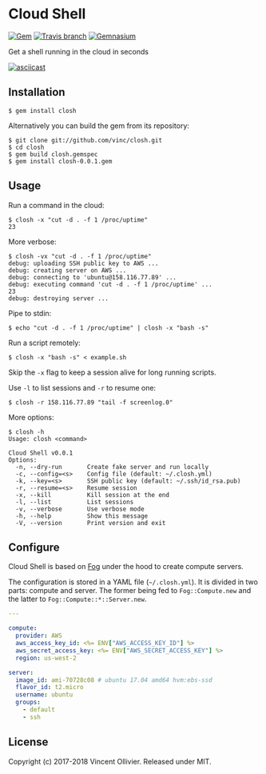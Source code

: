 Cloud Shell
===========

[![Gem](https://img.shields.io/gem/v/closh.svg)](https://rubygems.org/gems/closh)
[![Travis branch](https://img.shields.io/travis/vinc/closh/master.svg)](https://travis-ci.org/vinc/closh/branches)
[![Gemnasium](https://img.shields.io/gemnasium/vinc/closh.svg)](https://gemnasium.com/github.com/vinc/closh)

Get a shell running in the cloud in seconds

[![asciicast](https://asciinema.org/a/146126.png)](https://asciinema.org/a/146126)


Installation
------------

    $ gem install closh

Alternatively you can build the gem from its repository:

    $ git clone git://github.com/vinc/closh.git
    $ cd closh
    $ gem build closh.gemspec
    $ gem install closh-0.0.1.gem


Usage
-----

Run a command in the cloud:

    $ closh -x "cut -d . -f 1 /proc/uptime"
    23

More verbose:

    $ closh -vx "cut -d . -f 1 /proc/uptime"
    debug: uploading SSH public key to AWS ...
    debug: creating server on AWS ...
    debug: connecting to 'ubuntu@158.116.77.89' ...
    debug: executing command 'cut -d . -f 1 /proc/uptime' ...
    23
    debug: destroying server ...

Pipe to stdin:

    $ echo "cut -d . -f 1 /proc/uptime" | closh -x "bash -s"

Run a script remotely:

    $ closh -x "bash -s" < example.sh

Skip the `-x` flag to keep a session alive for long running scripts.

Use `-l` to list sessions and `-r` to resume one:

    $ closh -r 158.116.77.89 "tail -f screenlog.0"

More options:

    $ closh -h
    Usage: closh <command>

    Cloud Shell v0.0.1
    Options:
      -n, --dry-run       Create fake server and run locally
      -c, --config=<s>    Config file (default: ~/.closh.yml)
      -k, --key=<s>       SSH public key (default: ~/.ssh/id_rsa.pub)
      -r, --resume=<s>    Resume session
      -x, --kill          Kill session at the end
      -l, --list          List sessions
      -v, --verbose       Use verbose mode
      -h, --help          Show this message
      -V, --version       Print version and exit


Configure
---------

Cloud Shell is based on [Fog](http://fog.io/) under the hood to create compute
servers.

The configuration is stored in a YAML file (`~/.closh.yml`). It is divided in
two parts: compute and server. The former being fed to `Fog::Compute.new` and
the latter to `Fog::Compute::*::Server.new`.

```yaml
---

compute:
  provider: AWS
  aws_access_key_id: <%= ENV["AWS_ACCESS_KEY_ID"] %>
  aws_secret_access_key: <%= ENV["AWS_SECRET_ACCESS_KEY"] %>
  region: us-west-2

server:
  image_id: ami-70728c08 # ubuntu 17.04 amd64 hvm:ebs-ssd
  flavor_id: t2.micro
  username: ubuntu
  groups:
    - default
    - ssh
```


License
-------

Copyright (c) 2017-2018 Vincent Ollivier. Released under MIT.
